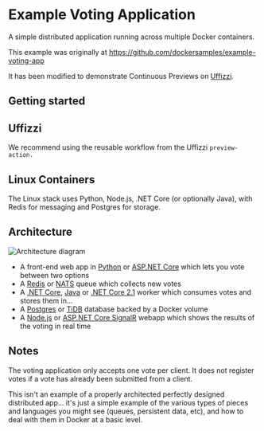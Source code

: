 Example Voting Application
=========

A simple distributed application running across multiple Docker containers.

This example was originally at https://github.com/dockersamples/example-voting-app

It has been modified to demonstrate Continuous Previews on [Uffizzi](https://github.com/UffizziCloud/uffizzi_app).

Getting started
---------------

## Uffizzi

We recommend using the reusable workflow from the Uffizzi `preview-action.`

## Linux Containers

The Linux stack uses Python, Node.js, .NET Core (or optionally Java), with Redis for messaging and Postgres for storage.

Architecture
-----

![Architecture diagram](architecture.png)

* A front-end web app in [Python](/vote) or [ASP.NET Core](/vote/dotnet) which lets you vote between two options
* A [Redis](https://hub.docker.com/_/redis/) or [NATS](https://hub.docker.com/_/nats/) queue which collects new votes
* A [.NET Core](/worker/src/Worker), [Java](/worker/src/main) or [.NET Core 2.1](/worker/dotnet) worker which consumes votes and stores them in…
* A [Postgres](https://hub.docker.com/_/postgres/) or [TiDB](https://hub.docker.com/r/dockersamples/tidb/tags/) database backed by a Docker volume
* A [Node.js](/result) or [ASP.NET Core SignalR](/result/dotnet) webapp which shows the results of the voting in real time


Notes
-----

The voting application only accepts one vote per client. It does not register votes if a vote has already been submitted from a client.

This isn't an example of a properly architected perfectly designed distributed app... it's just a simple 
example of the various types of pieces and languages you might see (queues, persistent data, etc), and how to 
deal with them in Docker at a basic level. 
